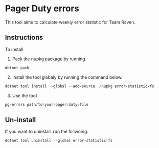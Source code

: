 # Pager Duty errors

This tool aims to calculate weekly error statistic for Team Raven.


## Instructions

To install

1. Pack the nupkg package by running.

```powershell
dotnet pack
```
2. Install the tool globaly by running the command below.

```ps1
dotnet tool install --global --add-source ./nupkg error-statistic-fs
```

3. Use the tool 

```ps1
pg-errors path/to/your/pager/duty/file
```

## Un-install
If you want to uninstall, run the follwoing.

```ps1
dotnet tool uninstall --global error-statistic-fs
```